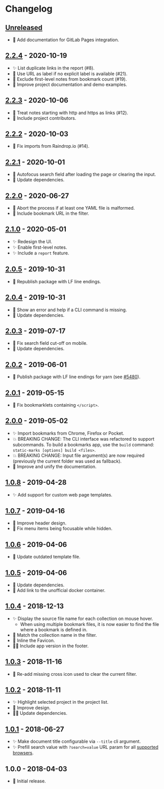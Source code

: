 # Changelog

## [Unreleased]

- :book: Add documentation for GitLab Pages integration.

## [2.2.4] - 2020-10-19

- :sparkles: List duplicate links in the report (#8).
- :rocket: Use URL as label if no explicit label is available (#21).
- :rocket: Exclude first-level notes from bookmark count (#19).
- :book: Improve project documentation and demo examples.

## [2.2.3] - 2020-10-06

- :rocket: Treat notes starting with http and https as links (#12).
- :book: Include project contributors.

## [2.2.2] - 2020-10-03

- :bug: Fix imports from Raindrop.io (#14).

## [2.2.1] - 2020-10-01

- :rocket: Autofocus search field after loading the page or clearing the input.
- :construction_worker: Update dependencies.

## [2.2.0] - 2020-06-27

- :rocket: Abort the process if at least one YAML file is malformed.
- :rocket: Include bookmark URL in the filter.

## [2.1.0] - 2020-05-01

- :sparkles: Redesign the UI.
- :sparkles: Enable first-level notes.
- :sparkles: Include a `report` feature.

## [2.0.5] - 2019-10-31

- :construction_worker: Republish package with LF line endings.

## [2.0.4] - 2019-10-31

- :rocket: Show an error and help if a CLI command is missing.
- :construction_worker: Update dependencies.

## [2.0.3] - 2019-07-17

- :bug: Fix search field cut-off on mobile.
- :construction_worker: Update dependencies.

## [2.0.2] - 2019-06-01

- :bug: Publish package with LF line endings for yarn (see [#5480](https://github.com/yarnpkg/yarn/issues/5480)).

## [2.0.1] - 2019-05-15

- :bug: Fix bookmarklets containing `</script>`.

## [2.0.0] - 2019-05-02

- :sparkles: Import bookmarks from Chrome, Firefox or Pocket.
- :boom: BREAKING CHANGE: The CLI interface was refactored to support subcommands. To build a bookmarks app, use the `build` command: `static-marks [options] build <files>`.
- :boom: BREAKING CHANGE: Input file argument(s) are now required (previously the current folder was used as fallback).
- :book: Improve and unify the documentation.

## [1.0.8] - 2019-04-28

- :sparkles: Add support for custom web page templates.

## [1.0.7] - 2019-04-16

- :gem: Improve header design.
- :bug: Fix menu items being focusable while hidden.

## [1.0.6] - 2019-04-06

- :construction_worker: Update outdated template file.

## [1.0.5] - 2019-04-06

- :construction_worker: Update dependencies.
- :book: Add link to the unofficial docker container.

## [1.0.4] - 2018-12-13

- :sparkles: Display the source file name for each collection on mouse hover.
  - When using multiple bookmark files, it is now easier to find the file where a bookmark is defined in.
- :rocket: Match the collection name in the filter.
- :rocket: Inline the Favicon.
- :construction_worker_man: Include app version in the footer.

## [1.0.3] - 2018-11-16

- :bug: Re-add missing cross icon used to clear the current filter.

## [1.0.2] - 2018-11-11

- :sparkles: Highlight selected project in the project list.
- :gem: Improve design.
- :construction_worker_man: Update dependencies.

## [1.0.1] - 2018-06-27

- :sparkles: Make document title configurable via `--title` cli argument.
- :sparkles: Prefill search value with `?search=value` URL param for all [supported browsers](https://caniuse.com/#feat=urlsearchparams).

## 1.0.0 - 2018-04-03

- :tada: Initial release.

[Unreleased]: https://github.com/darekkay/static-marks/compare/v2.2.4...HEAD
[2.2.4]: https://github.com/darekkay/static-marks/compare/v2.2.3...v2.2.4
[2.2.3]: https://github.com/darekkay/static-marks/compare/v2.2.2...v2.2.3
[2.2.2]: https://github.com/darekkay/static-marks/compare/v2.2.1...v2.2.2
[2.2.1]: https://github.com/darekkay/static-marks/compare/v2.2.0...v2.2.1
[2.2.0]: https://github.com/darekkay/static-marks/compare/v2.1.0...v2.2.0
[2.1.0]: https://github.com/darekkay/static-marks/compare/v2.0.5...v2.1.0
[2.0.5]: https://github.com/darekkay/static-marks/compare/v2.0.4...v2.0.5
[2.0.4]: https://github.com/darekkay/static-marks/compare/v2.0.3...v2.0.4
[2.0.3]: https://github.com/darekkay/static-marks/compare/v2.0.2...v2.0.3
[2.0.2]: https://github.com/darekkay/static-marks/compare/v2.0.1...v2.0.2
[2.0.1]: https://github.com/darekkay/static-marks/compare/v2.0.0...v2.0.1
[2.0.0]: https://github.com/darekkay/static-marks/compare/v1.0.8...v2.0.0
[1.0.8]: https://github.com/darekkay/static-marks/compare/v1.0.7...v1.0.8
[1.0.7]: https://github.com/darekkay/static-marks/compare/v1.0.6...v1.0.7
[1.0.6]: https://github.com/darekkay/static-marks/compare/v1.0.5...v1.0.6
[1.0.5]: https://github.com/darekkay/static-marks/compare/v1.0.4...v1.0.5
[1.0.4]: https://github.com/darekkay/static-marks/compare/v1.0.3...v1.0.4
[1.0.3]: https://github.com/darekkay/static-marks/compare/v1.0.2...v1.0.3
[1.0.2]: https://github.com/darekkay/static-marks/compare/v1.0.1...v1.0.2
[1.0.1]: https://github.com/darekkay/static-marks/compare/tag/v1.0.1
